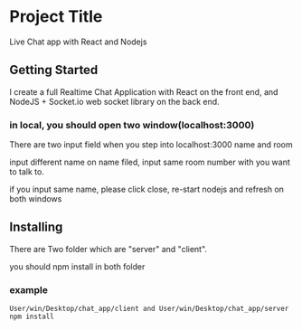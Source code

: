 # Project Title

Live Chat app with React and Nodejs

## Getting Started

I create a full Realtime Chat Application with React on the front end, and NodeJS + Socket.io web socket library 
on the back end.

### in local, you should open two window(localhost:3000)

There are two input field when you step into localhost:3000 name and room

input different name on name filed, input same room number with you want to talk to.  

if you input same name, please click close, re-start nodejs and refresh on both windows

## Installing

There are Two folder which are "server" and "client".

you should npm install in both folder

### example
```
User/win/Desktop/chat_app/client and User/win/Desktop/chat_app/server
npm install
```
